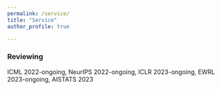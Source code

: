 ```yaml
---
permalink: /service/
title: "Service"
author_profile: true

---
```


### Reviewing 

ICML 2022-ongoing, NeurIPS 2022-ongoing, ICLR 2023-ongoing, EWRL 2023-ongoing, AISTATS 2023
